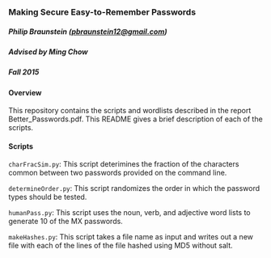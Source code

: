 ### Making Secure Easy-to-Remember Passwords
##### Philip Braunstein (pbraunstein12@gmail.com)
##### Advised by Ming Chow
##### Fall 2015

#### Overview
This repository contains the scripts and wordlists described in the report
Better\_Passwords.pdf. This README gives a brief description of each of the
scripts.

#### Scripts
`charFracSim.py`: This script deterimines the fraction of the characters common
between two passwords provided on the command line.

`determineOrder.py`: This script randomizes the order in which the password
types should be tested.

`humanPass.py`: This script uses the noun, verb, and adjective word lists to
generate 10 of the MX passwords.

`makeHashes.py`: This script takes a file name as input and writes out a new
file with each of the lines of the file hashed using MD5 without salt.
